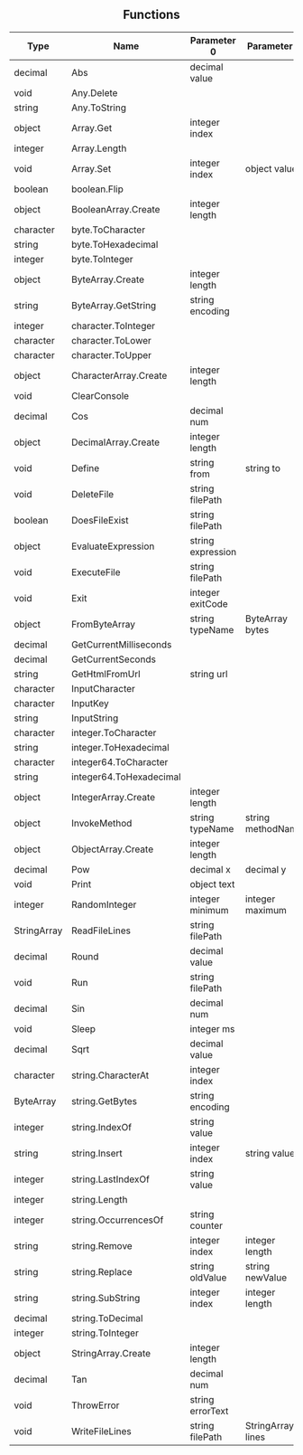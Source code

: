 ## <div align="center">Functions</div>
Type | Name | Parameter 0 | Parameter 1 | Parameter 2
--- | --- | --- | --- | ---
decimal | Abs | decimal value
void | Any.Delete | 
string | Any.ToString | 
object | Array.Get | integer index
integer | Array.Length | 
void | Array.Set | integer index | object value
boolean | boolean.Flip | 
object | BooleanArray.Create | integer length
character | byte.ToCharacter | 
string | byte.ToHexadecimal | 
integer | byte.ToInteger | 
object | ByteArray.Create | integer length
string | ByteArray.GetString | string encoding
integer | character.ToInteger | 
character | character.ToLower | 
character | character.ToUpper | 
object | CharacterArray.Create | integer length
void | ClearConsole | 
decimal | Cos | decimal num
object | DecimalArray.Create | integer length
void | Define | string from | string to
void | DeleteFile | string filePath
boolean | DoesFileExist | string filePath
object | EvaluateExpression | string expression
void | ExecuteFile | string filePath
void | Exit | integer exitCode
object | FromByteArray | string typeName | ByteArray bytes
decimal | GetCurrentMilliseconds | 
decimal | GetCurrentSeconds | 
string | GetHtmlFromUrl | string url
character | InputCharacter | 
character | InputKey | 
string | InputString | 
character | integer.ToCharacter | 
string | integer.ToHexadecimal | 
character | integer64.ToCharacter | 
string | integer64.ToHexadecimal | 
object | IntegerArray.Create | integer length
object | InvokeMethod | string typeName | string methodName | ObjectArray parameters
object | ObjectArray.Create | integer length
decimal | Pow | decimal x | decimal y
void | Print | object text
integer | RandomInteger | integer minimum | integer maximum
StringArray | ReadFileLines | string filePath
decimal | Round | decimal value
void | Run | string filePath
decimal | Sin | decimal num
void | Sleep | integer ms
decimal | Sqrt | decimal value
character | string.CharacterAt | integer index
ByteArray | string.GetBytes | string encoding
integer | string.IndexOf | string value
string | string.Insert | integer index | string value
integer | string.LastIndexOf | string value
integer | string.Length | 
integer | string.OccurrencesOf | string counter
string | string.Remove | integer index | integer length
string | string.Replace | string oldValue | string newValue
string | string.SubString | integer index | integer length
decimal | string.ToDecimal | 
integer | string.ToInteger | 
object | StringArray.Create | integer length
decimal | Tan | decimal num
void | ThrowError | string errorText
void | WriteFileLines | string filePath | StringArray lines

